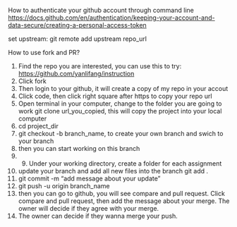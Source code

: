 How to authenticate your github account through command line 
https://docs.github.com/en/authentication/keeping-your-account-and-data-secure/creating-a-personal-access-token

set upstream: git remote add upstream repo_url 

How to use fork and PR? 
1.	Find the repo you are interested, you can use this to try: https://github.com/yanlifang/instruction
2.	Click fork 
3.	Then login to your github, it will create a copy of my repo in your accout 
4.	Click code, then click right square after https to copy your repo url 
5.	Open terminal in your computer, change to the folder you are going to work
git clone url_you_copied, this will copy the project into your local computer 
6.	 cd project_dir 
7.	git checkout -b branch_name, to create your own branch and swich to your branch 
8.	then you can start working on this branch 
9.	9.	Under your working directory, create a folder for each assignment 
10.	update your branch and add all new files into the branch
git add .  
10.	git commit -m “add message about your update” 
11.	git push -u origin branch_name 
12.	then you can go to github, you will see compare and pull request. Click compare and pull request, then add the message about your merge. The owner will decide if they agree with your merge. 
13.	The owner can decide if they wanna merge your push. 

